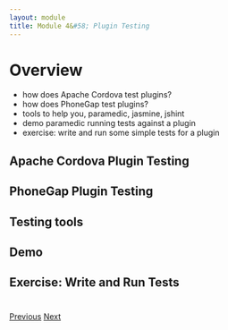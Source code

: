 ```yaml
---
layout: module
title: Module 4&#58; Plugin Testing
---
```


# Overview

- how does Apache Cordova test plugins?
- how does PhoneGap test plugins?
- tools to help you, paramedic, jasmine, jshint
- demo paramedic running tests against a plugin
- exercise: write and run some simple tests for a plugin

## Apache Cordova Plugin Testing

## PhoneGap Plugin Testing

## Testing tools

## Demo

## Exercise: Write and Run Tests

<!--In this step we'll add a [Framework7 Searchbar]((http://framework7.io/docs/searchbar.html) component to our results page to allow the user to search/filter the results with a matching string
entered by the user. This component is used to filter results *after* they are received. 

Below is the result on iOS and Android respectively:

   <img class="screenshot-md2" src="images/ios-searchbar.png"/>
   <img class="screenshot-md2" src="images/android-searchbar.png"/>
    
## Steps
1. Begin by opening your browser and reviewing the [Framework7 documentation](http://framework7.io/docs/searchbar.html) for the `searchbar` component.
1. Open `www/index.html` and locate this `results` template script tag since we'll be adding this new component to that page:
            ```
            <script type="text/template7" id="results">
            ```

2. The `searchbar` needs to be placed somewhere within a `.page` class and just before a `.page-content` class. In the results template, locate the `<div>` with the `.page` class and associated `.navbar`. 
Insert the following `searchbar` `<form>` element which contains an input field with a `clear` button just 
before the `<div>` with the `.page-content` class as shown in the image directly below it:

          <form class="searchbar">
              <div class="searchbar-input">
                  <input type="search" placeholder="Search">
                  <a href="#" class="searchbar-clear"></a>
              </div>      
          </form>

   <img class="screenshot2" src="images/search-loc.png"/>

2. Next, open the `www/js/myApp.js` file and add the following code block just above the `myApp.onPageInit('details', function(page) {..}))` function. 
This new function will run when the `results` page initializes and will initialize the `searchbar` component
with the parameters shown. Each of these parameters is set to a class name that you will apply in the HTML
elements to mark the elements that should be used for each scenario (what list to search, what data to search, 
what to display when found and not found etc): 

       myApp.onPageInit('results', function(page) {
           var mySearchbar = myApp.searchbar('.searchbar', {
               searchList: '.list-block-search',
               searchIn: '.item-content',
               found: '.searchbar-found',
               notFound: 'searchbar-not-found'
           })
       })   
       
       
   **Parameters**<br>
   
    - searchList - the class selector for the list containing the data to search
    - searchIn - set to the class selector for the content to be searched. Defaults to `.item-title` otherwise.
    - found - the class selector for the element or block to display with the matches found
    - notFound - the class selector for the element to display in the case where no matches were found
   
    >These parameters can also be initialized inline the HTML with `data-*` attributes. 
  See the [Framework7 docs on Pages](http://framework7.io/docs/pages.html) to learn more about the events that can be handled for a page.

3. Now go back into `www/index.html`  and add the `searchbar-found` class to the `<div>` element containing 
the list block, since it will create a filtered list using those same elements with the matched items:

        <div class="list-block media-list list-block-search searchbar-found">
        
4. Next add a new `<div>` element to show a message when no results are found, ensuring you specify the same class name you set in the 
searchbar init function. Add this new `<div>` just after the searchbar form (class name is 'searchbar-not-found' in this case).

        <div class="content-block searchbar-not-found">
               No matches found
        </div>

2. Lastly, add a new `<div>` element with the `searchbar-overlay` class to enable a dark overlay effect for the page content when the search bar is active. 
Add it just after the `searchbar-not-found` `<div>` added above.

        <div class="searchbar-overlay"></div>

-->

<div class="row" style="margin-top:40px;">
<div class="col-sm-12">
<a href="lesson3.html" class="btn btn-default"><i class="glyphicon glyphicon-chevron-left"></i> Previous</a>
<a href="lesson5.html" class="btn btn-default pull-right">Next <i class="glyphicon
glyphicon-chevron-right"></i></a>
</div>
</div>
